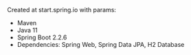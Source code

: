 Created at start.spring.io with params:

- Maven
- Java 11
- Spring Boot 2.2.6
- Dependencies: Spring Web, Spring Data JPA, H2 Database
